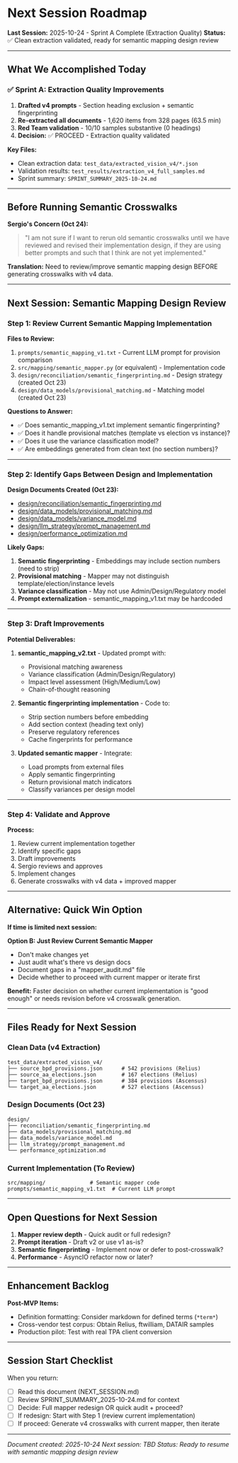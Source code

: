 # Next Session Roadmap

**Last Session:** 2025-10-24 - Sprint A Complete (Extraction Quality)
**Status:** ✅ Clean extraction validated, ready for semantic mapping design review

---

## What We Accomplished Today

### ✅ Sprint A: Extraction Quality Improvements
1. **Drafted v4 prompts** - Section heading exclusion + semantic fingerprinting
2. **Re-extracted all documents** - 1,620 items from 328 pages (63.5 min)
3. **Red Team validation** - 10/10 samples substantive (0 headings)
4. **Decision:** ✅ PROCEED - Extraction quality validated

**Key Files:**
- Clean extraction data: `test_data/extracted_vision_v4/*.json`
- Validation results: `test_results/extraction_v4_full_samples.md`
- Sprint summary: `SPRINT_SUMMARY_2025-10-24.md`

---

## Before Running Semantic Crosswalks

**Sergio's Concern (Oct 24):**
> "I am not sure if I want to rerun old semantic crosswalks until we have reviewed and revised their implementation design, if they are using better prompts and such that I think are not yet implemented."

**Translation:** Need to review/improve semantic mapping design BEFORE generating crosswalks with v4 data.

---

## Next Session: Semantic Mapping Design Review

### Step 1: Review Current Semantic Mapping Implementation

**Files to Review:**
1. `prompts/semantic_mapping_v1.txt` - Current LLM prompt for provision comparison
2. `src/mapping/semantic_mapper.py` (or equivalent) - Implementation code
3. `design/reconciliation/semantic_fingerprinting.md` - Design strategy (created Oct 23)
4. `design/data_models/provisional_matching.md` - Matching model (created Oct 23)

**Questions to Answer:**
- ✅ Does semantic_mapping_v1.txt implement semantic fingerprinting?
- ✅ Does it handle provisional matches (template vs election vs instance)?
- ✅ Does it use the variance classification model?
- ✅ Are embeddings generated from clean text (no section numbers)?

---

### Step 2: Identify Gaps Between Design and Implementation

**Design Documents Created (Oct 23):**
- [design/reconciliation/semantic_fingerprinting.md](design/reconciliation/semantic_fingerprinting.md)
- [design/data_models/provisional_matching.md](design/data_models/provisional_matching.md)
- [design/data_models/variance_model.md](design/data_models/variance_model.md)
- [design/llm_strategy/prompt_management.md](design/llm_strategy/prompt_management.md)
- [design/performance_optimization.md](design/performance_optimization.md)

**Likely Gaps:**
1. **Semantic fingerprinting** - Embeddings may include section numbers (need to strip)
2. **Provisional matching** - Mapper may not distinguish template/election/instance levels
3. **Variance classification** - May not use Admin/Design/Regulatory model
4. **Prompt externalization** - semantic_mapping_v1.txt may be hardcoded

---

### Step 3: Draft Improvements

**Potential Deliverables:**
1. **semantic_mapping_v2.txt** - Updated prompt with:
   - Provisional matching awareness
   - Variance classification (Admin/Design/Regulatory)
   - Impact level assessment (High/Medium/Low)
   - Chain-of-thought reasoning

2. **Semantic fingerprinting implementation** - Code to:
   - Strip section numbers before embedding
   - Add section context (heading text only)
   - Preserve regulatory references
   - Cache fingerprints for performance

3. **Updated semantic mapper** - Integrate:
   - Load prompts from external files
   - Apply semantic fingerprinting
   - Return provisional match indicators
   - Classify variances per design model

---

### Step 4: Validate and Approve

**Process:**
1. Review current implementation together
2. Identify specific gaps
3. Draft improvements
4. Sergio reviews and approves
5. Implement changes
6. Generate crosswalks with v4 data + improved mapper

---

## Alternative: Quick Win Option

**If time is limited next session:**

**Option B: Just Review Current Semantic Mapper**
- Don't make changes yet
- Just audit what's there vs design docs
- Document gaps in a "mapper_audit.md" file
- Decide whether to proceed with current mapper or iterate first

**Benefit:** Faster decision on whether current implementation is "good enough" or needs revision before v4 crosswalk generation.

---

## Files Ready for Next Session

### Clean Data (v4 Extraction)
```
test_data/extracted_vision_v4/
├── source_bpd_provisions.json      # 542 provisions (Relius)
├── source_aa_elections.json        # 167 elections (Relius)
├── target_bpd_provisions.json      # 384 provisions (Ascensus)
└── target_aa_elections.json        # 527 elections (Ascensus)
```

### Design Documents (Oct 23)
```
design/
├── reconciliation/semantic_fingerprinting.md
├── data_models/provisional_matching.md
├── data_models/variance_model.md
├── llm_strategy/prompt_management.md
└── performance_optimization.md
```

### Current Implementation (To Review)
```
src/mapping/              # Semantic mapper code
prompts/semantic_mapping_v1.txt  # Current LLM prompt
```

---

## Open Questions for Next Session

1. **Mapper review depth** - Quick audit or full redesign?
2. **Prompt iteration** - Draft v2 or use v1 as-is?
3. **Semantic fingerprinting** - Implement now or defer to post-crosswalk?
4. **Performance** - AsyncIO refactor now or later?

---

## Enhancement Backlog

**Post-MVP Items:**
- Definition formatting: Consider markdown for defined terms (`*term*`)
- Cross-vendor test corpus: Obtain Relius, ftwilliam, DATAIR samples
- Production pilot: Test with real TPA client conversion

---

## Session Start Checklist

When you return:
- [ ] Read this document (NEXT_SESSION.md)
- [ ] Review SPRINT_SUMMARY_2025-10-24.md for context
- [ ] Decide: Full mapper redesign OR quick audit + proceed?
- [ ] If redesign: Start with Step 1 (review current implementation)
- [ ] If proceed: Generate v4 crosswalks with current mapper, then iterate

---

*Document created: 2025-10-24*
*Next session: TBD*
*Status: Ready to resume with semantic mapping design review*
